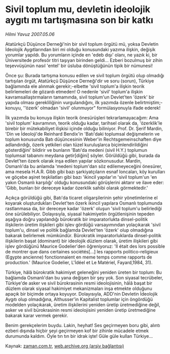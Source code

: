 # Sivil toplum mu, devletin ideolojik aygıtı mı tartışmasına son bir katkı

*Hilmi Yavuz 2007.05.06*

<tr><td class="metin" colspan="2" style="padding-top: 20px; padding-left: 5px; padding-right: 10px;">Atatürkçü Düşünce Derneği'nin bir sivil toplum örgütü mü, yoksa Devletin İdeolojik Aygıtlarından biri mi olduğu konusundaki yazıma ilişkin, değişik yorumlar yapıldı. Bu yorumların içinde en 'edeb dışı' olanı, ne yazık ki, bir Üniversitede profesör titri taşıyan birinden geldi... Ezberi bozulmuş bir zihin teşevvüşünün nasıl 'entel' bir üsluba dönüştüğünün tipik bir nümunesi!</td></tr><tr><td class="metin" colspan="2" style="padding-top: 20px; padding-left: 5px; padding-right: 10px;"><p> Önce şu: Burada tartışma konusu edilen ve sivil toplum örgütü olup olmadığı tartışılan örgüt, Atatürkçü Düşünce Derneği'dir ve soru (sorun), Türkiye bağlamında ele alınmak gerekir;-elbette 'sivil toplum'a ilişkin teorik belirlemeleri de gözardı etmeden! O nedenle 'sivil' toplum'a ilişkin kavramsallaştırmaların tamamında, sivil toplum'un Devlet'ten 'özerk' bir yapıda olması gerekliliğinin vurgulandığını, ilk yazımda özenle belirtmiştim;- konuyu, ''özerk' olmadan 'sivil' olunmuyor" formülasyonuyla ifade ederek!
<p> İlk yazımda bu konuya ilişkin teorik önesürüşleri tekrarlamayacağım: Ama 'sivil toplum' kavramının, teorik olduğu kadar, tarihsel olarak da, 'özerklik'le birebir bir mütekabiliyet ilişkisi içinde olduğu biliniyor. Prof. Dr. Şerif Mardin, 'Din ve İdeoloji'de Reinhard Bendix'in 'Batı'daki toplumsal değişmelerin ve toplum konusunda Batı düşüncesinin Weber'in Rechtsgemeinschaften diye adlandırdığı, özerk yetkileri olan tüzel kuruluşlarca biçimlendirildiğini gösterdiğini' bildirir ve bunların 'Batı'da medeni (sivil H.Y.) toplumun toplumsal tabanını meydana getir[diğini] söyler. Görüldüğü gibi, burada da Devlet'ten özerk olarak inşa edilen yapılar sözkonusudur. Mardin, Osmanlı'da bu anlamda 'medeni toplum'dan söz edilemeyeceğini önesürer, ama mesela H.A.R. Gibb gibi bazı şarkiyatçıların esnaf loncaları, köy kurulları ve göçebe aşiret teşkilatları gibi bazı 'ikincil yapılar'ın 'sivil toplum'un 'en yakın Osmanlı karşılığı' olduğu konusundaki görüşlerini aktarır ve ilave eder: 'Gibb, bunları bir dereceye kadar özerklik sahibi olarak görmektedir.'
<p> Açıkça görüldüğü gibi, Batı'da ticaret oligarşilerinin şehir yönetimlerine el koyarak oluşturdukları Devlet'ten özerk ikincil yapılara Osmanlı toplumunda rastlanmasa da, bir dereceye kadar 'özerk' oluşun 'sivil toplum'u belirlediği öne sürülebiliyor. Dolayısıyla, siyasal hakimiyetin örgütlenişinin tepeden aşağıya doğru yapılandığı bürokratik bir imparatorlukta dinsel-politik ilişkilerin üretim ilişkileri gibi işlev gördüğü varsayımından yolaçıkarak 'sivil toplum'u, dinsel ve politik bağlamda Devlet'ten 'özerk' olup olmadığına bakarak belirlemek mümkündür. Bürokratik imparatorluklarda dinsel-politik ilişkilerin başat (dominant) bir ideolojik düzlem olarak, üretim ilişkileri gibi işlev gördüğünü Maurice Godelier'den öğreniyoruz: 'Il était des lors possible de montrer que dans certaines sociétés[...] les rapports politico-religieux (Egypte ancienne) fonctionnaient en meme temps comme rapports de production.' (Maurice Godelier, L'İdéel et Le Matériel, Fayard,1984, 31).
<p> Türkiye, hâlâ bürokratik hakimiyet geleneğini yeniden üreten bir toplum: Bu bağlamda Osmanlı'dan bu yana değişen bir şey yok. Son siyasal tecrübeler, Türkiye'de asker ve sivil bürokrasinin resmi ideolojisinin, hâlâ başat bir düzlem olarak siyasal hakimiyet mekanizmaları inşa etmekte olduğunu apaçık bir biçimde ortaya koyuyor. Dolayısıyla, ADD'nin Devletin İdeolojik Aygıtı olup olmadığına, Althusser'in Kapitalist toplumlar için öngördüğü modelden yolaçıkarak, üretim ilişkilerini yeniden üretip üretmediğine değil, asker ve sivil bürokrasinin resmi ideolojisini yeniden üretip üretmediğine bakarak karar vermek gerekir.
<p> Benim gerekçelerim buydu. Lakin, heyhat! Ses geçirmeyen boru gibi, alıntı ezberi dışında hiçbir şeyi geçirmeyen kof bir zihinle mücadele etmek durumunda kaldım. Öyle tın tın bir idrak işte! Güle güle kullan Türkiye...<br/></p></p></p></p></p></td></tr>

Kaynak: [zaman.com.tr](http://zaman.com.tr/yazar.do?yazino=536312), [web.archive.org (arşiv bağlantısı)](http://web.archive.org/web/20080525065626/http://www.zaman.com.tr:80/yazar.do?yazino=536312)
